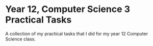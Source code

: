 # Year 12, Computer Science 3 Practical Tasks
A collection of my practical tasks that I did for my year 12 Computer Science class.
